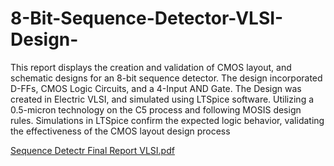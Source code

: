 # 8-Bit-Sequence-Detector-VLSI-Design-
This report displays the creation and validation of CMOS layout, and schematic 
designs for an 8-bit sequence detector. The design incorporated D-FFs, CMOS Logic 
Circuits, and a 4-Input AND Gate. The Design was created in Electric VLSI, and 
simulated using LTSpice software. Utilizing a 0.5-micron technology on the C5 process 
and following MOSIS design rules. Simulations in LTSpice confirm the expected logic 
behavior, validating the effectiveness of the CMOS layout design process

[Sequence Detectr Final Report VLSI.pdf](https://github.com/user-attachments/files/17466313/Sequence.Detectr.Final.Report.VLSI.pdf)

